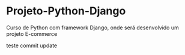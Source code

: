 # Projeto-Python-Django
Curso de Python com framework Django, onde será desenvolvido um projeto E-commerce


teste commit update